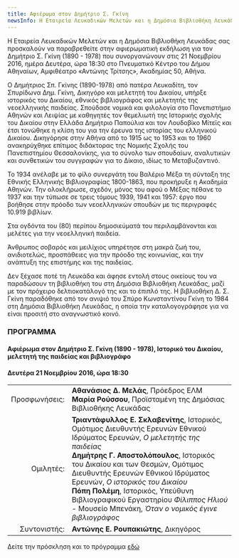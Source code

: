 ```yaml
---
title: Αφιέρωμα στον Δημήτριο Σ. Γκίνη
newsInfo: Η Εταιρεία Λευκαδικών Μελετών και η Δημόσια Βιβλιοθήκη Λευκάδας σας προσκαλούν να παραβρεθείτε στην αφιερωματική εκδήλωση για τον Δημήτριο Σ. Γκίνη (1890 - 1978) που συνοργανώνουν στις 21 Νοεμβρίου 2016, ημέρα Δευτέρα, ώρα 18:30 στο Πνευματικό Κέντρο του Δήμου Αθηναίων.
---
```


Η Εταιρεία Λευκαδικών Μελετών και η Δημόσια Βιβλιοθήκη Λευκάδας σας προσκαλούν να παραβρεθείτε στην αφιερωματική εκδήλωση για τον Δημήτριο Σ. Γκίνη \(1890 - 1978\) που συνοργανώνουν στις 21 Νοεμβρίου 2016, ημέρα Δευτέρα, ώρα 18:30 στο Πνευματικό Κέντρο του Δήμου Αθηναίων, Αμφιθέατρο «Αντώνης Τρίτσης», Ακαδημίας 50, Αθήνα.

Ο Δημήτριος Σπ. Γκίνης \(1890-1978\) από πατέρα Λευκαδίτη, τον Σπυρίδωνα Δημ. Γκίνη, Δικηγόρο και μελετητή του Δικαίου, υπήρξε ιστορικός του Δικαίου, εθνικός βιβλιογράφος και μελετητής της νεοελληνικής παιδείας. Σπούδασε νομικά και φιλολογία στο Πανεπιστήμιο Αθηνών και Λειψίας με καθηγητές τον θεμελιωτή της Ιστορικής σχολής του Δικαίου στην Ελλάδα Δημήτριο Παπούλια και τον Λουδοβίκο Μίτεϊς και έτσι τονώθηκε η κλίση του για την έρευνα της ιστορίας του ελληνικού Δικαίου. Δικηγόρησε στην Αθήνα από το 1915 ως το 1953 και το 1960 ανακηρύχθηκε επίτιμος διδάκτορας της Νομικής Σχολής του Πανεπιστημίου Θεσσαλονίκης, για το σύνολο των σπουδαίων, αναλυτικών και συνθετικών του συγγραφών για το Δίκαιο, ιδίως το Μεταβυζαντινό.

Το 1934 ανέλαβε με το φίλο συνεργάτη του Βαλέριο Μέξα τη σύνταξη της Εθνικής Ελληνικής Βιβλιογραφίας 1800-1863, που προκήρυξε η Ακαδημία Αθηνών. Την ολοκλήρωσε, σχεδόν, μόνος του αφού ο Μέξας πέθανε το 1937 και την τύπωσε σε τρεις τόμους 1939, 1941 και 1957: έργο που βοήθησε στην πρόοδο των νεοελληνικών σπουδών με τις περιγραφές 10.919 βιβλίων.

Στα ογδόντα του \(80\) περίπου δημοσιεύματά του περιλαμβάνονται και μελέτες για την νεοελληνική παιδεία.

Άνθρωπος σοβαρός και μειλίχιος υπηρέτησε στη μακρά ζωή του, ανιδιοτελώς, προσπάθειες για την πρόοδο της κοινωνίας, και την ανάπτυξη της επιστήμης και  της παιδείας.

Δεν ξέχασε ποτέ τη Λευκάδα και άφησε εντολή στους οικείους του να παραδώσουν τη βιβλιοθήκη του στη Δημόσια Βιβλιοθήκη Λευκάδας, μαζί με τον πρόχειρο δελτιοκατάλογό της και το έπιπλό της. Η βιβλιοθήκη Δ. Σ. Γκίνη παραδόθηκε από τον ανιψιό του Σπύρο Κωνσταντίνου Γκίνη το 1984 στη Δημόσια Βιβλιοθήκη Λευκάδας, η οποία την καταλογογράφησε για να είναι προσιτή στο αναγνωστικό κοινό. 


### ΠΡΟΓΡΑΜΜΑ

#### Αφιέρωμα στον Δημήτριο Σ. Γκίνη \(1890 - 1978\), Ιστορικό του Δικαίου, μελετητή της παιδείας και βιβλιογράφο
#### Δευτέρα 21 Νοεμβρίου 2016, ώρα 18:30

|                              |                         |
| ---------------------------: | :---------------------- |
| <div class='donthyphenate'>Προσφωνήσεις:</div> | **Αθανάσιος Δ. Μελάς**, Πρόεδρος ΕΛΜ <br/>**Μαρία Ρούσσου**, Προϊσταμένη της Δημόσιας Βιβλιοθήκης Λευκάδας<br/>
| <div class='donthyphenate'>Ομιλητές:</div> | **Τριαντάφυλλος Ε. Σκλαβενίτης**, Ιστορικός, Ομότιμος Διευθυντής Ερευνών Εθνικού Ιδρύματος Ερευνών, *Ο μελετητής της παιδείας* <br/>**Δημήτρης Γ. Αποστολόπουλος**, Ιστορικός του Δικαίου και των Θεσμών, Ομότιμος Διευθυντής Ερευνών Εθνικού Ιδρύματος Ερευνών, *Ο ιστορικός του Δικαίου* <br/>**Πόπη Πολέμη**, Ιστορικός, Υπεύθυνη Βιβλιογραφικού Εργαστηρίου *Φίλιππος Ηλιού* - Μουσείο Μπενάκη, *Όταν ο νομικός έγινε βιβλιογράφος*
| <div class='donthyphenate'>Συντονιστής:</div> | **Αντώνης Ε. Ρουπακιώτης**, Δικηγόρος

Δείτε την πρόσκληση και το πρόγραμμα [εδώ](/documents/prosklhsh_gini.pdf)

